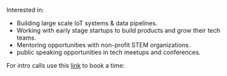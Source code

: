 
Interested in:

- Building large scale IoT systems & data pipelines.
- Working with early stage startups to build products and grow their tech teams.
- Mentoring opportunities with non-profit STEM organizations.
- public speaking opportunities in tech meetups and conferences.

For intro calls use this [link](https://calendly.com/0tamer/30min) to book a time: 
